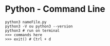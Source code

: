 # Python - Command Line

~~~shell
python3 nameFile.py
python3 -V ou python3 --version
python3 # run on terminal
>>> commands here
>>> exit() # Ctrl + d
~~~